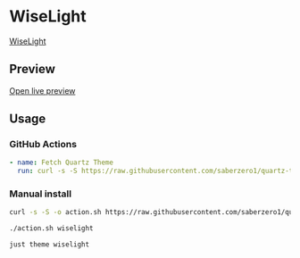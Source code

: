 # WiseLight

[WiseLight](#)

## Preview

[Open live preview](https://quartz-themes.github.io/wiselight/)

## Usage

### GitHub Actions

```yaml
- name: Fetch Quartz Theme
  run: curl -s -S https://raw.githubusercontent.com/saberzero1/quartz-themes/master/action.sh | bash -s -- wiselight
```

### Manual install

```bash
curl -s -S -o action.sh https://raw.githubusercontent.com/saberzero1/quartz-themes/master/action.sh

./action.sh wiselight
```

```bash
just theme wiselight
```
